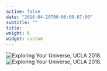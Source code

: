 ```yaml
---
active: false
date: "2016-04-20T00:00:00-07:00"
subtitle: ""
title: 
weight: 6
widget: custom
---
```

  
![Exploring Your Universe, UCLA 2018.](/img/exploring_your_universe.JPG) 
![Exploring Your Universe, UCLA 2018.](/img/WIS_lunch.JPG)